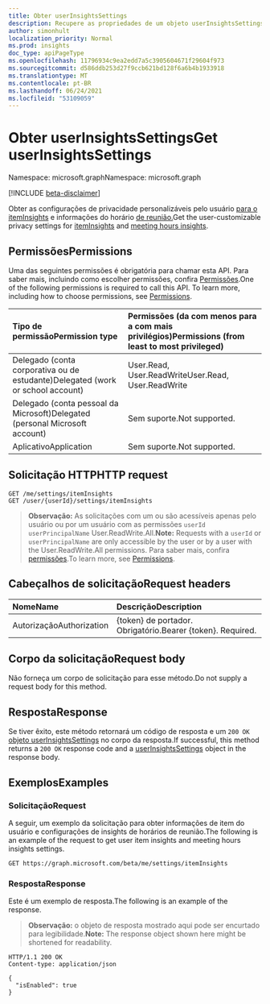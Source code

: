 ```yaml
---
title: Obter userInsightsSettings
description: Recupere as propriedades de um objeto userInsightsSettings.
author: simonhult
localization_priority: Normal
ms.prod: insights
doc_type: apiPageType
ms.openlocfilehash: 11796934c9ea2edd7a5c3905604671f29604f973
ms.sourcegitcommit: d586ddb253d27f9ccb621bd128f6a6b4b1933918
ms.translationtype: MT
ms.contentlocale: pt-BR
ms.lasthandoff: 06/24/2021
ms.locfileid: "53109059"
---
```

# <a name="get-userinsightssettings"></a><span data-ttu-id="a67e3-103">Obter userInsightsSettings</span><span class="sxs-lookup"><span data-stu-id="a67e3-103">Get userInsightsSettings</span></span>

<span data-ttu-id="a67e3-104">Namespace: microsoft.graph</span><span class="sxs-lookup"><span data-stu-id="a67e3-104">Namespace: microsoft.graph</span></span>

[!INCLUDE [beta-disclaimer](../../includes/beta-disclaimer.md)]

<span data-ttu-id="a67e3-105">Obter as configurações de privacidade personalizáveis pelo usuário [para o itemInsights](../resources/iteminsights.md) e informações do horário [de reunião.](https://support.microsoft.com/en-us/office/update-your-meeting-hours-using-the-profile-card-0613d113-d7c1-4faa-bb11-c8ba30a78ef1)</span><span class="sxs-lookup"><span data-stu-id="a67e3-105">Get the user-customizable privacy settings for [itemInsights](../resources/iteminsights.md) and [meeting hours insights](https://support.microsoft.com/en-us/office/update-your-meeting-hours-using-the-profile-card-0613d113-d7c1-4faa-bb11-c8ba30a78ef1).</span></span>

## <a name="permissions"></a><span data-ttu-id="a67e3-106">Permissões</span><span class="sxs-lookup"><span data-stu-id="a67e3-106">Permissions</span></span>

<span data-ttu-id="a67e3-p101">Uma das seguintes permissões é obrigatória para chamar esta API. Para saber mais, incluindo como escolher permissões, confira [Permissões](/graph/permissions-reference).</span><span class="sxs-lookup"><span data-stu-id="a67e3-p101">One of the following permissions is required to call this API. To learn more, including how to choose permissions, see [Permissions](/graph/permissions-reference).</span></span>

|<span data-ttu-id="a67e3-109">Tipo de permissão</span><span class="sxs-lookup"><span data-stu-id="a67e3-109">Permission type</span></span>      | <span data-ttu-id="a67e3-110">Permissões (da com menos para a com mais privilégios)</span><span class="sxs-lookup"><span data-stu-id="a67e3-110">Permissions (from least to most privileged)</span></span>              |
|:--------------------|:---------------------------------------------------------|
|<span data-ttu-id="a67e3-111">Delegado (conta corporativa ou de estudante)</span><span class="sxs-lookup"><span data-stu-id="a67e3-111">Delegated (work or school account)</span></span> | <span data-ttu-id="a67e3-112">User.Read, User.ReadWrite</span><span class="sxs-lookup"><span data-stu-id="a67e3-112">User.Read, User.ReadWrite</span></span> |
|<span data-ttu-id="a67e3-113">Delegado (conta pessoal da Microsoft)</span><span class="sxs-lookup"><span data-stu-id="a67e3-113">Delegated (personal Microsoft account)</span></span> | <span data-ttu-id="a67e3-114">Sem suporte.</span><span class="sxs-lookup"><span data-stu-id="a67e3-114">Not supported.</span></span>    |
|<span data-ttu-id="a67e3-115">Aplicativo</span><span class="sxs-lookup"><span data-stu-id="a67e3-115">Application</span></span> | <span data-ttu-id="a67e3-116">Sem suporte.</span><span class="sxs-lookup"><span data-stu-id="a67e3-116">Not supported.</span></span> |


## <a name="http-request"></a><span data-ttu-id="a67e3-117">Solicitação HTTP</span><span class="sxs-lookup"><span data-stu-id="a67e3-117">HTTP request</span></span>
<!-- { "blockType": "ignored" } -->
```http
GET /me/settings/itemInsights
GET /user/{userId}/settings/itemInsights
```

><span data-ttu-id="a67e3-118">**Observação:** As solicitações com um ou são acessíveis apenas pelo usuário ou por um usuário com as permissões `userId` `userPrincipalName` User.ReadWrite.All.</span><span class="sxs-lookup"><span data-stu-id="a67e3-118">**Note:** Requests with a `userId` or `userPrincipalName` are only accessible by the user or by a user with the User.ReadWrite.All permissions.</span></span> <span data-ttu-id="a67e3-119">Para saber mais, confira [permissões](/graph/permissions-reference).</span><span class="sxs-lookup"><span data-stu-id="a67e3-119">To learn more, see [Permissions](/graph/permissions-reference).</span></span>

## <a name="request-headers"></a><span data-ttu-id="a67e3-120">Cabeçalhos de solicitação</span><span class="sxs-lookup"><span data-stu-id="a67e3-120">Request headers</span></span>

| <span data-ttu-id="a67e3-121">Nome</span><span class="sxs-lookup"><span data-stu-id="a67e3-121">Name</span></span>       | <span data-ttu-id="a67e3-122">Descrição</span><span class="sxs-lookup"><span data-stu-id="a67e3-122">Description</span></span>|
|:-----------|:----------|
| <span data-ttu-id="a67e3-123">Autorização</span><span class="sxs-lookup"><span data-stu-id="a67e3-123">Authorization</span></span>  | <span data-ttu-id="a67e3-p103">{token} de portador. Obrigatório.</span><span class="sxs-lookup"><span data-stu-id="a67e3-p103">Bearer {token}. Required.</span></span> |

## <a name="request-body"></a><span data-ttu-id="a67e3-126">Corpo da solicitação</span><span class="sxs-lookup"><span data-stu-id="a67e3-126">Request body</span></span>

<span data-ttu-id="a67e3-127">Não forneça um corpo de solicitação para esse método.</span><span class="sxs-lookup"><span data-stu-id="a67e3-127">Do not supply a request body for this method.</span></span>

## <a name="response"></a><span data-ttu-id="a67e3-128">Resposta</span><span class="sxs-lookup"><span data-stu-id="a67e3-128">Response</span></span>

<span data-ttu-id="a67e3-129">Se tiver êxito, este método retornará um código de resposta e um `200 OK` [objeto userInsightsSettings](../resources/userinsightssettings.md) no corpo da resposta.</span><span class="sxs-lookup"><span data-stu-id="a67e3-129">If successful, this method returns a `200 OK` response code and a [userInsightsSettings](../resources/userinsightssettings.md) object in the response body.</span></span>

## <a name="examples"></a><span data-ttu-id="a67e3-130">Exemplos</span><span class="sxs-lookup"><span data-stu-id="a67e3-130">Examples</span></span>

### <a name="request"></a><span data-ttu-id="a67e3-131">Solicitação</span><span class="sxs-lookup"><span data-stu-id="a67e3-131">Request</span></span>

<span data-ttu-id="a67e3-132">A seguir, um exemplo da solicitação para obter informações de item do usuário e configurações de insights de horários de reunião.</span><span class="sxs-lookup"><span data-stu-id="a67e3-132">The following is an example of the request to get user item insights and meeting hours insights settings.</span></span>

<!-- {
  "blockType": "request",
  "name": "get_userInsightsSettings"
}-->

```http
GET https://graph.microsoft.com/beta/me/settings/itemInsights
```


### <a name="response"></a><span data-ttu-id="a67e3-133">Resposta</span><span class="sxs-lookup"><span data-stu-id="a67e3-133">Response</span></span>

<span data-ttu-id="a67e3-134">Este é um exemplo de resposta.</span><span class="sxs-lookup"><span data-stu-id="a67e3-134">The following is an example of the response.</span></span> 
> <span data-ttu-id="a67e3-135">**Observação:** o objeto de resposta mostrado aqui pode ser encurtado para legibilidade.</span><span class="sxs-lookup"><span data-stu-id="a67e3-135">**Note:** The response object shown here might be shortened for readability.</span></span>

<!-- {
  "blockType": "response",
  "truncated": true,
  "@odata.type": "microsoft.graph.userInsightsSettings",
  "name": "get_userInsightsSettings"
} -->

```http
HTTP/1.1 200 OK
Content-type: application/json

{
  "isEnabled": true
}
```


